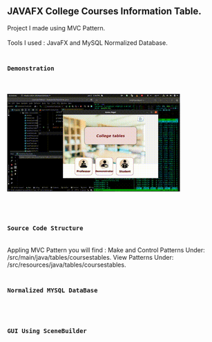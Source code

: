 ## JAVAFX College Courses Information Table.

Project I made using MVC Pattern. <br/><br/>
Tools I used : JavaFX and MySQL Normalized Database.<br/><br/>

### `Demonstration`

<br/><br/>
![GIF](demonstrationImages/demo28Seconds.gif)
<!-- ![Demo Photos](demonstrationImages/image.png)  <br/>
![Demo Photos](demonstrationImages/image2.png)  <br/>
![Demo Photos](demonstrationImages/image7.png)  <br/> -->
<br/><br/>

### `Source Code Structure`

<br/>
Appling MVC Pattern you will find :
Make and Control Patterns Under: /src/main/java/tables/coursestables.
View Patterns Under: /src/resources/java/tables/coursestables.
<br/><br/>

### `Normalized MYSQL DataBase`

<br/><br/>

### `GUI Using SceneBuilder`
